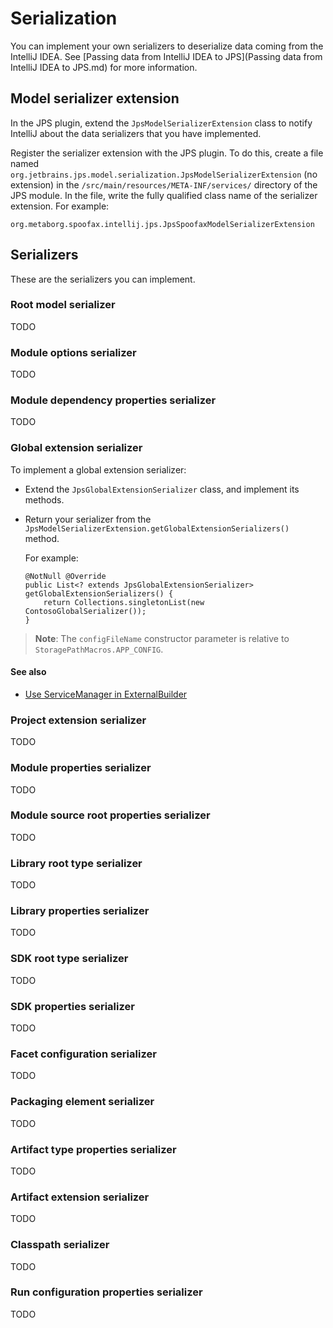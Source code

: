 # Serialization

You can implement your own serializers to deserialize data coming from the IntelliJ IDEA. See [Passing data from IntelliJ IDEA to JPS](Passing data from IntelliJ IDEA to JPS.md) for more information.

## Model serializer extension
In the JPS plugin, extend the `JpsModelSerializerExtension` class to notify IntelliJ about the data serializers that you have implemented.

Register the serializer extension with the JPS plugin. To do this, create a file named `org.jetbrains.jps.model.serialization.JpsModelSerializerExtension` (no extension) in the `/src/main/resources/META-INF/services/` directory of the JPS module. In the file, write the fully qualified class name of the serializer extension. For example:

```
org.metaborg.spoofax.intellij.jps.JpsSpoofaxModelSerializerExtension
```

## Serializers
These are the serializers you can implement.

### Root model serializer
TODO

### Module options serializer
TODO

### Module dependency properties serializer
TODO


### Global extension serializer
To implement a global extension serializer:

* Extend the `JpsGlobalExtensionSerializer` class, and implement its methods.
* Return your serializer from the `JpsModelSerializerExtension.getGlobalExtensionSerializers()` method.

	For example:
	
	```
	@NotNull @Override
	public List<? extends JpsGlobalExtensionSerializer> getGlobalExtensionSerializers() {
		return Collections.singletonList(new ContosoGlobalSerializer());
	}
	```

> **Note**: The `configFileName` constructor parameter is relative to `StoragePathMacros.APP_CONFIG`.


#### See also

* [Use ServiceManager in ExternalBuilder](https://devnet.jetbrains.com/message/5502117#5502117)


### Project extension serializer
TODO

### Module properties serializer
TODO

### Module source root properties serializer
TODO

### Library root type serializer
TODO

### Library properties serializer
TODO

### SDK root type serializer
TODO

### SDK properties serializer
TODO

### Facet configuration serializer
TODO

### Packaging element serializer
TODO

### Artifact type properties serializer
TODO

### Artifact extension serializer
TODO

### Classpath serializer
TODO

### Run configuration properties serializer
TODO




